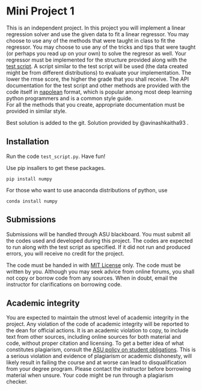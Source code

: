 Mini Project 1 
==============

This is an independent project. In this project you will implement a linear regression solver and 
use the given data to fit a linear regressor. You may choose to use any of the methods that were 
taught in class to fit the regressor. You may choose to use any of the tricks and tips that were 
taught (or perhaps you read up on your own) to solve the regresor as well.  Your regressor must be 
implemented for the structure provided along with the [test script](test_script.py). A script 
similar to the test script will be used (the data created might be from different distributions)
to evaluate your implementation. The lower the rmse score, the higher the grade that you shall 
receive. The API documentation for the test script and other methods are provided with the code 
itself in [napolean](http://sphinxcontrib-napoleon.readthedocs.io/en/latest/example_google.html) 
format, which is popular among most deep learning python programmers and is a common style guide.  
For all the methods that you create, appropriate documentation must be provided in similar style. 

Best solution is added to the git. Solution provided by @avinashkaitha93 . 

Installation
------------

Run the code ``test_script.py``. Have fun!

Use pip insallers to get these packages.

    pip install numpy

For those who want to use anaconda distributions of python, use

    conda install numpy

Submissions
-----------
Submissions will be handled through ASU blackboard. You must submit all the codes used and 
developed during this project. The codes are expected to run along with the test script as 
specified. If it did not run and produced errors, you will receive no credit for the project. 
	
The code must be handed in with [MIT License](https://opensource.org/licenses/MIT) only. 
The code must be written by you. Although you may seek advice from online forums, you shall not 
copy or borrow code from any sources. When in doubt, email the instructor for clarifications on 
borrowing code.		

Academic integrity
------------------

You are expected to maintain the utmost level of academic integrity in the project. Any violation 
of the code of academic integrity will be reported to the dean for official actions. It is an 
academic violation to copy, to include text from other sources, including online sources for both
material and code, without proper citation and licensing. To get a better idea of what constitutes 
plagiarism, consult the 
[ASU policy on student obligations](https://provost.asu.edu/academic-integrity). 
This is a serious violation and evidence of plagiarism or academic dishonesty, will likely result
in failing the course and at worse can lead to disqualification from your degree program. Please 
contact the instructor before borrowing material when unsure. Your code might be run through a 
plagiarism checker.
